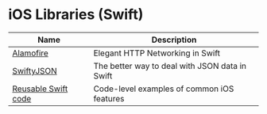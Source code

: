 
# iOS Libraries (Swift)

Name        | Description 
--- | ---
[Alamofire](https://github.com/Alamofire/Alamofire) | Elegant HTTP Networking in Swift
[SwiftyJSON](https://github.com/SwiftyJSON/SwiftyJSON) | The better way to deal with JSON data in Swift
[Reusable Swift code](https://github.com/carlbutron/Swift) | Code-level examples of common iOS features


